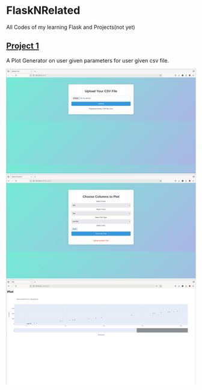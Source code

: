 # FlaskNRelated
All Codes of my learning Flask and Projects(not yet)


## [Project 1](projects/PlottyCSV)
A Plot Generator on user given parameters for user given csv file.

![Home Page](projects/PlottyCSV/how-it-looks/home.png)
![Column Select](projects/PlottyCSV/how-it-looks/columnSelect.png)
![Plot Page](projects/PlottyCSV/how-it-looks/plot.png)
